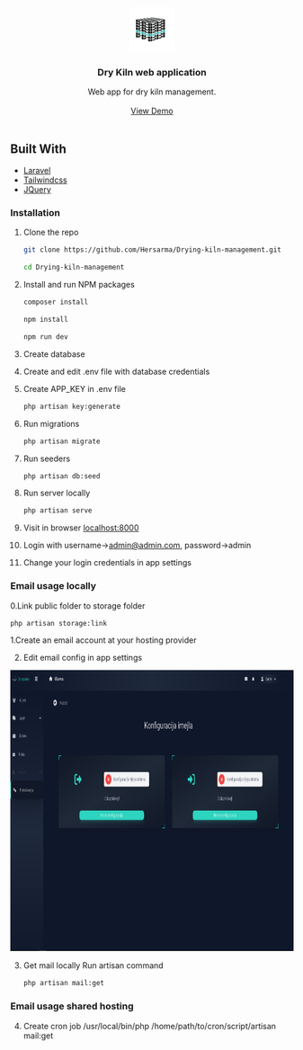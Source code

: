 <div id="top"></div>

<br />
<div align="center">
  <a href="https://github.com/github_username/repo_name">
    <img src="public/img/europalete-logo-black_teal.png" alt="Logo" width="80" height="80">
  </a>

<h3 align="center">Dry Kiln web application</h3>

  <p align="center">
    Web app for dry kiln management.
    <br />
    <br />
    <a href="https://hersarma.in.rs" target="_blank">View Demo</a>
    <br />
    <br />
  </p>
</div>

## Built With

* [Laravel](https://laravel.com)
* [Tailwindcss](https://tailwindcss.com)
* [JQuery](https://jquery.com)

### Installation

1. Clone the repo
   ```sh
   git clone https://github.com/Hersarma/Drying-kiln-management.git
   ```
   
   ```sh
   cd Drying-kiln-management
   ```
2. Install and run NPM packages

   ```sh
   composer install
   ```
   ```sh
   npm install
   ```
   ```sh
   npm run dev
   ```
3. Create database

4. Create and edit .env file with database credentials

5. Create APP_KEY in .env file
   ```sh
   php artisan key:generate
   ```
6. Run migrations
   ```sh
   php artisan migrate
   ```
7. Run seeders
   ```sh
   php artisan db:seed
   ```
8. Run server locally
   ```sh
   php artisan serve
   ```
9. Visit in browser
   <a href="http://localhost:8000" target="_blank">localhost:8000</a>

10. Login with username->admin@admin.com, password->admin

11. Change your login credentials in app settings

### Email usage locally

0.Link public folder to storage folder
 ```sh
 php artisan storage:link
 ```

1.Create an email account at your hosting provider

2. Edit email config in app settings

<div align="left">
  <img src="public/img/github_img/email_settings.png" alt="Logo" width="750" height="500">
</div>

3. Get mail locally
 Run artisan command
   ```sh
   php artisan mail:get
   ```
### Email usage shared hosting
4. Create cron job
/usr/local/bin/php /home/path/to/cron/script/artisan mail:get
